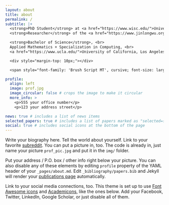 ```yaml
---
layout: about
title: about
permalink: /
subtitle: |+
  <strong>PhD Student</strong> at <a href="https://www.wisc.edu/">University of Wisconsin-Madison</a>. <br>
  <strong>Researcher</strong> of the <a href="https://www.jinlongwu.org/"> Artificial Intelligence for Modeling and Simulation Lab</a>.<br><br>

  <strong>Bachelor of Science</strong>, <br>
  Applied Mathematics + Specialization in Computing, <br>
  <a href="https://www.ucla.edu/">University of California, Los Angeles</a>.

  <div style="margin-top: 10px;"></div> 

  <span style="font-family: 'Brush Script MT', cursive; font-size: larger;">The creative principle resides in mathematics. - Albert Einstein</span>

profile:
  align: left
  image: prof.jpg
  image_circular: false # crops the image to make it circular
  more_info: >
    <p>555 your office number</p>
    <p>123 your address street</p>

news: true # includes a list of news items
selected_papers: true # includes a list of papers marked as "selected={true}"
social: true # includes social icons at the bottom of the page
---
```


Write your biography here. Tell the world about yourself. Link to your favorite [subreddit](http://reddit.com). You can put a picture in, too. The code is already in, just name your picture `prof_pic.jpg` and put it in the `img/` folder.

Put your address / P.O. box / other info right below your picture. You can also disable any of these elements by editing `profile` property of the YAML header of your `_pages/about.md`. Edit `_bibliography/papers.bib` and Jekyll will render your [publications page](/al-folio/publications/) automatically.

Link to your social media connections, too. This theme is set up to use [Font Awesome icons](https://fontawesome.com/) and [Academicons](https://jpswalsh.github.io/academicons/), like the ones below. Add your Facebook, Twitter, LinkedIn, Google Scholar, or just disable all of them.

